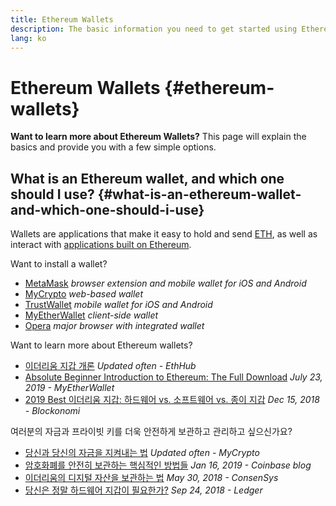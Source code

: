 ```yaml
---
title: Ethereum Wallets
description: The basic information you need to get started using Ethereum wallets.
lang: ko
---
```


# Ethereum Wallets {#ethereum-wallets}

<div class="featured">

**Want to learn more about Ethereum Wallets?** This page will explain the basics and provide you with a few simple options.

</div>

## What is an Ethereum wallet, and which one should I use? {#what-is-an-ethereum-wallet-and-which-one-should-i-use}

Wallets are applications that make it easy to hold and send [ETH](/ko/eth/), as well as interact with [applications built on Ethereum](/ko/dapps/).

Want to install a wallet?

- [MetaMask](https://metamask.io) _browser extension and mobile wallet for iOS and Android_
- [MyCrypto](https://mycrypto.com) _web-based wallet_
- [TrustWallet](https://trustwallet.com/) _mobile wallet for iOS and Android_
- [MyEtherWallet](https://www.myetherwallet.com/) _client-side wallet_
- [Opera](https://www.opera.com/crypto) _major browser with integrated wallet_

Want to learn more about Ethereum wallets?

- [이더리움 지갑 개론](https://docs.ethhub.io/using-ethereum/wallets/intro-to-ethereum-wallets/) _Updated often - EthHub_
- [Absolute Beginner Introduction to Ethereum: The Full Download](https://www.mewtopia.com/absolute-beginners-guide/) _July 23, 2019 - MyEtherWallet_
- [2019 Best 이더리움 지갑: 하드웨어 vs. 소프트웨어 vs. 종이 지갑](https://blockonomi.com/best-ethereum-wallets/) _Dec 15, 2018 - Blockonomi_

여러분의 자금과 프라이빗 키를 더욱 안전하게 보관하고 관리하고 싶으신가요?

- [당신과 당신의 자금을 지켜내는 법](https://support.mycrypto.com/staying-safe/protecting-yourself-and-your-funds) _Updated often - MyCrypto_
- [암호화폐를 안전히 보관하는 핵심적인 방법들](https://blog.coinbase.com/the-keys-to-keeping-your-crypto-safe-96d497cce6cf) _Jan 16, 2019 - Coinbase blog_
- [이더리움의 디지털 자산을 보관하는 법](https://media.consensys.net/how-to-store-digital-assets-on-ethereum-a2bfdcf66bd0) _May 30, 2018 - ConsenSys_
- [당신은 정말 하드웨어 지갑이 필요한가?](https://medium.com/ledger-on-security-and-blockchain/ledger-101-part-1-do-you-really-need-a-hardware-wallet-7f5abbadd945) _Sep 24, 2018 - Ledger_
